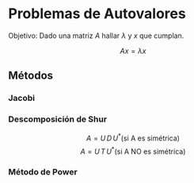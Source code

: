 # Problemas de Autovalores


Objetivo: Dado una matriz $A$ hallar $\lambda$ y $x$ que cumplan.

$$A x = \lambda x $$


## Métodos


### Jacobi


### Descomposición de Shur 
$$A = U\, D\, U^{*} \text{(si A es simétrica)}$$
$$A = U\, T\, U^{*} \text{(si A NO es simétrica)}$$


### Método de Power
